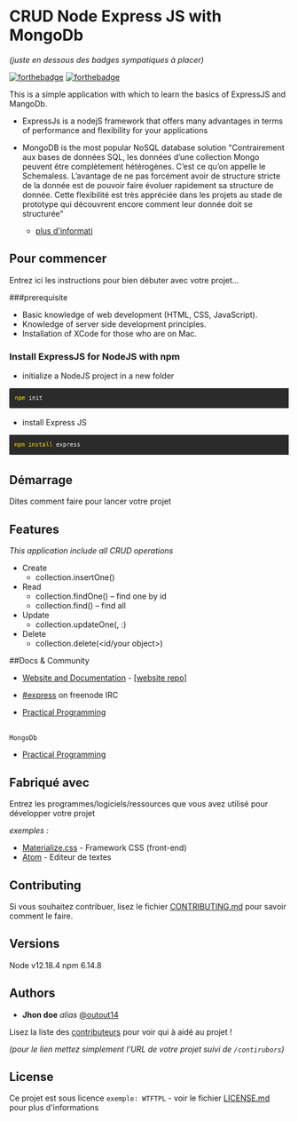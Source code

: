# CRUD Node Express JS with MongoDb
_(juste en dessous des badges sympatiques à placer)_

[![forthebadge](http://forthebadge.com/images/badges/built-with-love.svg)](http://forthebadge.com)  [![forthebadge](http://forthebadge.com/images/badges/powered-by-electricity.svg)](http://forthebadge.com)

This is a simple application with which to learn the basics of ExpressJS and MangoDb.

- ExpressJs is a nodejS framework that offers many advantages in terms of performance and flexibility for your applications
- MongoDB is the most popular NoSQL database solution
    "Contrairement aux bases de données SQL, les données d’une collection Mongo peuvent être complètement hétérogènes. C’est ce qu’on appelle le Schemaless. L’avantage de ne pas forcément avoir de structure stricte de la donnée est de pouvoir faire évoluer rapidement sa structure de donnée. Cette flexibilité est très appréciée dans les projets au stade de prototype qui découvrent encore comment leur donnée doit se structurée"
    
    * [plus d'informati](https://practicalprogramming.fr/mongodb/) 
    

## Pour commencer

Entrez ici les instructions pour bien débuter avec votre projet...

###prerequisite

- Basic knowledge of web development (HTML, CSS, JavaScript).
- Knowledge of server side development principles.
- Installation of XCode for those who are on Mac.

### Install ExpressJS for NodeJS with npm

- initialize a NodeJS project in a new folder

![alt text](https://raw.githubusercontent.com/lutiku/Back-End-22878-CA1/master/init.png)

- install Express JS

![alt text](https://raw.githubusercontent.com/lutiku/Back-End-22878-CA1/master/installExpress.png)



## Démarrage

Dites comment faire pour lancer votre projet

## Features

 _This application include all CRUD operations_
 - Create 
    - collection.insertOne(<your object>)
 - Read
    - collection.findOne(<id>) – find one by id
    - collection.find() – find all
 - Update
    - collection.updateOne(<id>, <operation type>:<updated object>)
 - Delete
    - collection.delete(<id/your object>)
    
    
##Docs & Community


* [Website and Documentation](http://expressjs.com/) - [[website repo](https://github.com/expressjs/expressjs.com)]
* [#express](https://webchat.freenode.net/?channels=express) on freenode IRC
    
* [Practical Programming](https://practicalprogramming.fr/mongodb/)
##
    MongoDb
  * [Practical Programming](https://practicalprogramming.fr/mongodb/)

## Fabriqué avec

Entrez les programmes/logiciels/ressources que vous avez utilisé pour développer votre projet

_exemples :_
* [Materialize.css](http://materializecss.com) - Framework CSS (front-end)
* [Atom](https://atom.io/) - Editeur de textes

## Contributing

Si vous souhaitez contribuer, lisez le fichier [CONTRIBUTING.md](https://example.org) pour savoir comment le faire.

## Versions

Node v12.18.4
npm 6.14.8


## Authors

* **Jhon doe** _alias_ [@outout14](https://github.com/outout14)

Lisez la liste des [contributeurs](https://github.com/your/project/contributors) pour voir qui à aidé au projet !

_(pour le lien mettez simplement l'URL de votre projet suivi de ``/contirubors``)_

## License

Ce projet est sous licence ``exemple: WTFTPL`` - voir le fichier [LICENSE.md](LICENSE.md) pour plus d'informations


